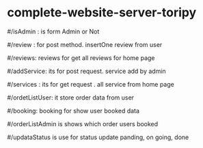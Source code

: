 # complete-website-server-toripy

#/isAdmin : is form Admin or Not

#/review : for post method. insertOne review from user

#/reviews: reviews for get all reviews for home page

#/addService: its for post request. service add by admin

#/services : its for get request . all service from home page

#/ordetListUser: it store order data from user

#/booking: booking for show user booked data

#/orderListAdmin is shows which order users booked

#/updataStatus is use for status update panding, on going, done 
